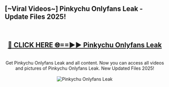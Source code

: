 <h2>[~Viral Videos~] Pinkychu Onlyfans Leak - Update Files 2025!</h2>
<br>
<div align="center">
<h2><a href="https://betterlinks.top/A2PfLJ" rel="nofollow">🔴 CLICK HERE 🌐==►► Pinkychu Onlyfans Leak</a></h2>
<br>
Get Pinkychu Onlyfans Leak and all content. Now you can access all videos and pictures of Pinkychu Onlyfans Leak. New Updated Files 2025!
<br>
<br>
<a href="https://betterlinks.top/A2PfLJ" rel="nofollow" data-target="animated-image.originalLink"><img src="https://i.ibb.co.com/WyWwxjT/player-gif2.gif" alt="Pinkychu Onlyfans Leak" style="max-width: 100%; display: inline-block;" data-target="animated-image.originalImage"></a>
</div>
<br>
